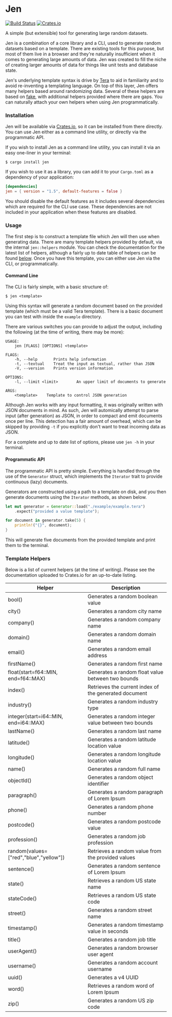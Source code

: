 # Jen
[![Build Status](https://img.shields.io/github/workflow/status/whitfin/jen/CI)](https://github.com/whitfin/jen/actions)
[![Crates.io](https://img.shields.io/crates/v/jen.svg)](https://crates.io/crates/jen)

A simple (but extensible) tool for generating large random datasets.

Jen is a combination of a core library and a CLI, used to generate random
datasets based on a template. There are existing tools for this purpose,
but most of them live in a browser and they're naturally insufficient when
it comes to generating large amounts of data. Jen was created to fill the
niche of creating larger amounts of data for things like unit tests and
database state.

Jen's underlying template syntax is drive by [Tera](https://github.com/Keats/tera)
to aid in familiarity and to avoid re-inventing a templating language. On
top of this layer, Jen offers many helpers based around randomizing data.
Several of these helpers are based on [fake](https://github.com/cksac/fake-rs),
with additional helpers provided where there are gaps. You can naturally
attach your own helpers when using Jen programmatically.

### Installation

Jen will be available via [Crates.io](https://crates.io/crates/jen), so it
can be installed from there directly. You can use Jen either as a command
line utility, or directly via the programmatic API.

If you wish to install Jen as a command line utility, you can install it
via an easy one-liner in your terminal:

```shell
$ cargo install jen
```

If you wish to use it as a library, you can add it to your `Cargo.toml`
as a dependency of your application:

```toml
[dependencies]
jen = { version = "1.5", default-features = false }
```

You should disable the default features as it includes several dependencies
which are required for the CLI use case. These dependencies are not included
in your application when these features are disabled.

### Usage

The first step is to construct a template file which Jen will then use when
generating data.  There are many template helpers provided by default, via
the internal `jen::helpers` module. You can check the documentation for the
latest list of helpers, although a fairly up to date table of helpers can
be found [below](#template-helpers). Once you have this template, you can
either use Jen via the CLI, or programmatically.

#### Command Line

The CLI is fairly simple, with a basic structure of:

```shell
$ jen <template>
```

Using this syntax will generate a random document based on the provided
template (which must be a valid Tera template). There is a basic document
you can test with inside the `example` directory.

There are various switches you can provide to adjust the output, including
the following (at the time of writing, there may be more):

```text
USAGE:
    jen [FLAGS] [OPTIONS] <template>

FLAGS:
    -h, --help       Prints help information
    -t, --textual    Treat the input as textual, rather than JSON
    -V, --version    Prints version information

OPTIONS:
    -l, --limit <limit>        An upper limit of documents to generate

ARGS:
    <template>    Template to control JSON generation
```

Although Jen works with any input formatting, it was originally written
with JSON documents in mind. As such, Jen will automically attempt to
parse input (after generation) as JSON, in order to compact and emit
documents once per line. This detection has a fair amount of overhead,
which can be skipped by providing `-t` if you explicitly don't want to
treat incoming data as JSON.

For a complete and up to date list of options, please use `jen -h` in your
terminal.

#### Programmatic API

The programmatic API is pretty simple. Everything is handled through the
use of the `Generator` struct, which implements the `Iterator` trait to
provide continuous (lazy) documents.

Generators are constructed using a path to a template on disk, and you
then generate documents using the `Iterator` methods, as shown below.

```rust
let mut generator = Generator::load("./example/example.tera")
    .expect("provided a value template");

for document in generator.take(5) {
    println!("{}", document);
}
```

This will generate five documents from the provided template and print
them to the terminal.

### Template Helpers

Below is a list of current helpers (at the time of writing). Please see the
documentation uploaded to Crates.io for an up-to-date listing.

| Helper                                 | Description                                           |
|----------------------------------------|-------------------------------------------------------|
| bool()                                 | Generates a random boolean value                      |
| city()                                 | Generates a random city name                          |
| company()                              | Generates a random company name                       |
| domain()                               | Generates a random domain name                        |
| email()                                | Generates a random email address                      |
| firstName()                            | Generates a random first name                         |
| float(start=f64::MIN, end=f64::MAX)    | Generates a random float value between two bounds     |
| index()                                | Retrieves the current index of the generated document |
| industry()                             | Generates a random industry type                      |
| integer(start=i64::MIN, end=i64::MAX)  | Generates a random integer value between two bounds   |
| lastName()                             | Generates a random last name                          |
| latitude()                             | Generates a random latitude location value            |
| longitude()                            | Generates a random longitude location value           |
| name()                                 | Generates a random full name                          |
| objectId()                             | Generates a random object identifier                  |
| paragraph()                            | Generates a random paragraph of Lorem Ipsum           |
| phone()                                | Generates a random phone number                       |
| postcode()                             | Generates a random postcode value                     |
| profession()                           | Generates a random job profession                     |
| random(values=["red","blue","yellow"]) | Retrieves a random value from the provided values     |
| sentence()                             | Generates a random sentence of Lorem Ipsum            |
| state()                                | Retrieves a random US state name                      |
| stateCode()                            | Retrieves a random US state code                      |
| street()                               | Generates a random street name                        |
| timestamp()                            | Generates a random timestamp value in seconds         |
| title()                                | Generates a random job title                          |
| userAgent()                            | Generates a random browser user agent                 |
| username()                             | Generates a random account username                   |
| uuid()                                 | Generates a v4 UUID                                   |
| word()                                 | Retrieves a random word of Lorem Ipsum                |
| zip()                                  | Generates a random US zip code                        |
